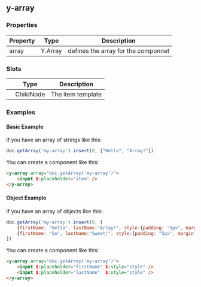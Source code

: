 ## y-array

### Properties

| Property | Type    | Description                         |
|----------|---------|-------------------------------------|
| array    | Y.Array | defines the array for the componnet |

### Slots

|   | Type      | Description       |
| --------- | --------- |-------------------|
|  | ChildNode | The item template |

### Examples

#### Basic Example
If you have an array of strings like this:

```javascript
doc.getArray('my-array').insert(0, ["Hello", "Array!"])
```
You can create a component like this:
```html
<y-array array="doc.getArray('my-array')">
    <input $:placeholder="item" />
</y-array>
``` 
#### Object Example

If you have an array of objects like this:

```javascript
doc.getArray('my-array').insert(0, [
    {firstName: "Hello", lastName:"Array!", style:{padding: "5px", margin: "5px"}},
    {firstName: "So", lastName:"Sweet!", style:{padding: "5px", margin: "5px"}}
])
```
You can create a component like this:
```html
<y-array array="doc.getArray('my-array')">
    <input $:placeholder="firstName" $:style="style" />
    <input $:placeholder="lastName"  $:style="style" />
</y-array>
```